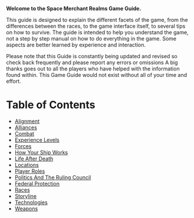 <!-- TITLE: Game Guide -->
<!-- SUBTITLE: A quick summary of Game Guide -->

**Welcome to the Space Merchant Realms Game Guide.**

This guide is designed to explain the different facets of the game, from the differences between the races, to the game interface itself, to several tips on how to survive. The guide is intended to help you understand the game, not a step by step manual on how to do everything in the game. Some aspects are better learned by experience and interaction.

Please note that this Guide is constantly being updated and revised so check back frequently and please report any errors or omissions A big thanks goes out to all the players who have helped with the information found within. This Game Guide would not exist without all of your time and effort.

# Table of Contents
* [Alignment](game-guide/alignment)
* [Alliances](game-guide/alliances)
* [Combat](game-guide/combat)
* [Experience Levels](game-guide/experience-levels)
* [Forces](game-guide/forces)
* [How Your Ship Works](game-guide/how-your-ship-works)
* [Life After Death](game-guide/life-after-death)
* [Locations](game-guide/locations)
* [Player Roles](game-guide/player-roles)
* [Politics And The Ruling Council](game-guide/politics)
* [Federal Protection](game-guide/protection)
* [Races](game-guide/races)
* [Storyline](game-guide/storyline)
* [Technologies](game-guide/technologies)
* [Weapons](game-guide/weapons)